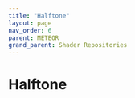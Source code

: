 ```yaml
---
title: "Halftone"
layout: page
nav_order: 6
parent: METEOR
grand_parent: Shader Repositories
---
```


# Halftone